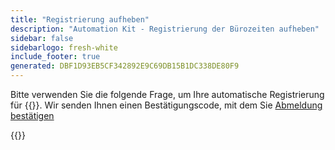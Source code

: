 ```yaml
---
title: "Registrierung aufheben"
description: "Automation Kit - Registrierung der Bürozeiten aufheben"
sidebar: false
sidebarlogo: fresh-white
include_footer: true
generated: DBF1D93EB5CF342892E9C69DB15B1DC338DE80F9
---
```


Bitte verwenden Sie die folgende Frage, um Ihre automatische Registrierung für {{<product-name>}}. Wir senden Ihnen einen Bestätigungscode, mit dem Sie [Abmeldung bestätigen](/de/office-hours/unregister-confirm)

{{<questions name="/content/de/office-hours/unregister.json" completed="Vielen Dank, dass Sie Fragen zur Abmeldung ausgefüllt haben." shownavigationbuttons="false" locale="de">}}
